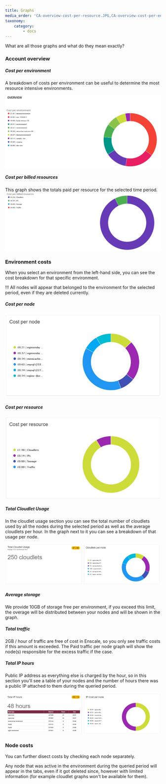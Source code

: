 ```yaml
---
title: Graphs
media_order: 'CA-overview-cost-per-resource.JPG,CA-overview-cost-per-env.JPG,CA-env-cost-per-node.JPG,CA-env-cost-per-resource.JPG,CA-env-cloudlet-usage.JPG,CA-env-IP-hours.JPG'
taxonomy:
    category:
        - docs
---
```


What are all those graphs and what do they mean exactly?

### Account overview

##### Cost per environment

A breakdown of costs per environment can be useful to determine the most resource intensive environments.

![](CA-overview-cost-per-env.JPG)
##### Cost per billed resources

This graph shows the totals paid per resource for the selected time period.
![](CA-overview-cost-per-resource.JPG)

### Environment costs

When you select an environment from the left-hand side, you can see the cost breakdown for that specific environment.

!!! All nodes will appear that belonged to the environment for the selected period, even if they are deleted currently.

##### Cost per node
![](CA-env-cost-per-node.JPG)

##### Cost per resource

![](CA-env-cost-per-resource.JPG)

##### Total Cloudlet Usage

In the cloudlet usage section you can see the total number of cloudlets used by all the nodes during the selected period as well as the average cloudlets per hour. In the graph next to it you can see a breakdown of that usage per node.

![](CA-env-cloudlet-usage.JPG)

##### Average storage

We provide 10GB of storage free per environment, if you exceed this limit, the overage will be distributed between your nodes and will be shown in the graph. 

##### Total traffic

2GB / hour of traffic are free of cost in Enscale, so you only see traffic costs if this amount is exceeded. The Paid traffic per node graph will show the node(s) responsible for the excess traffic if the case.

##### Total IP hours

Public IP address as everything else is charged by the hour, so in this section you'll see a table of your nodes and the number of hours there was a public IP attached to them during the queried period.

![](CA-env-IP-hours.JPG)

### Node costs

You can further disect costs by checking each node separately. 

Any node that was active in the environment during the queried period will appear in the tabs, even if it got deleted since, however with limited information (for example cloudlet graphs won't be available for them).




